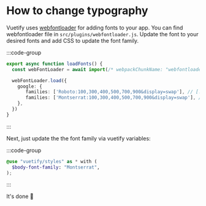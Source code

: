# How to change typography

Vuetify uses [webfontloader](https://www.npmjs.com/package/webfontloader) for adding fonts to your app. You can find webfontloader file in `src/plugins/webfontloader.js`. Update the font to your desired fonts and add CSS to update the font family.

:::code-group

```ts [src/plugins/webfontloader.js]
export async function loadFonts() {
  const webFontLoader = await import(/* webpackChunkName: "webfontloader" */'webfontloader')

  webFontLoader.load({
    google: {
       families: ['Roboto:100,300,400,500,700,900&display=swap'], // [!code --]
       families: ['Montserrat:100,300,400,500,700,900&display=swap'], // [!code ++]
    },
  })
}
```

:::

Next, just update the the font family via vuetify variables:

:::code-group

```scss [src/styles/styles.scss]
@use "vuetify/styles" as * with (
  $body-font-family: "Montserrat",
);
```

:::

It's done 🥂
